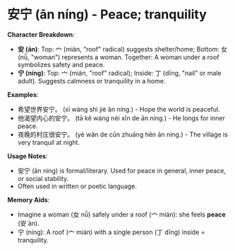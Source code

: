# **安宁 (ān níng) - Peace; tranquility**

**Character Breakdown**:  
- **安 (ān)**: Top: 宀 (mián, "roof" radical) suggests shelter/home; Bottom: 女 (nǚ, "woman") represents a woman. Together: A woman under a roof symbolizes safety and peace.  
- **宁 (níng)**: Top: 宀 (mián, "roof" radical); Inside: 丁 (dīng, "nail" or male adult). Suggests calmness or tranquility in a home.

**Examples**:  
- 希望世界安宁。 (xī wàng shì jiè ān níng.) - Hope the world is peaceful.  
- 他渴望内心的安宁。 (tā kě wàng nèi xīn de ān níng.) - He longs for inner peace.  
- 夜晚的村庄很安宁。 (yè wǎn de cūn zhuāng hěn ān níng.) - The village is very tranquil at night.

**Usage Notes**:  
- 安宁 (ān níng) is formal/literary. Used for peace in general, inner peace, or social stability.  
- Often used in written or poetic language.

**Memory Aids**:  
- Imagine a woman (女 nǚ) safely under a roof (宀 mián): she feels **peace** (安 ān).  
- 宁 (níng): A roof (宀 mián) with a single person (丁 dīng) inside = tranquility.